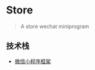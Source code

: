 # Store

> A store wechat miniprogram

## 技术栈

-   [微信小程序框架](https://developers.weixin.qq.com/miniprogram/dev/framework/)
